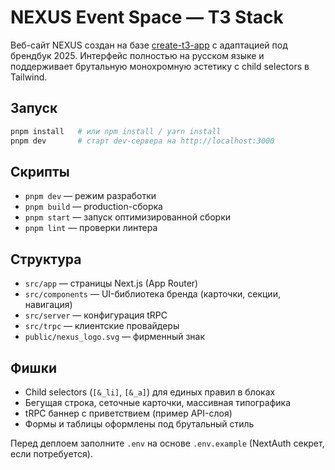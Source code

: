 # NEXUS Event Space — T3 Stack

Веб-сайт NEXUS создан на базе [create-t3-app](https://create.t3.gg) с адаптацией под брендбук 2025. Интерфейс полностью на русском языке и поддерживает брутальную монохромную эстетику с child selectors в Tailwind.

## Запуск

```bash
pnpm install   # или npm install / yarn install
pnpm dev       # старт dev-сервера на http://localhost:3000
```

## Скрипты

- `pnpm dev` — режим разработки
- `pnpm build` — production-сборка
- `pnpm start` — запуск оптимизированной сборки
- `pnpm lint` — проверки линтера

## Структура

- `src/app` — страницы Next.js (App Router)
- `src/components` — UI-библиотека бренда (карточки, секции, навигация)
- `src/server` — конфигурация tRPC
- `src/trpc` — клиентские провайдеры
- `public/nexus_logo.svg` — фирменный знак

## Фишки

- Child selectors (`[&_li]`, `[&_a]`) для единых правил в блоках
- Бегущая строка, сеточные карточки, массивная типографика
- tRPC баннер с приветствием (пример API-слоя)
- Формы и таблицы оформлены под брутальный стиль

Перед деплоем заполните `.env` на основе `.env.example` (NextAuth секрет, если потребуется).
